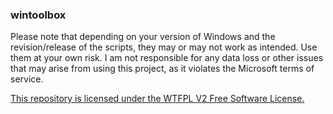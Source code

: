 ### wintoolbox

Please note that depending on your version of Windows and the revision/release of the scripts, they may or may not work as intended. Use them at your own risk. I am not responsible for any data loss or other issues that may arise from using this project, as it violates the Microsoft terms of service. 

[This repository is licensed under the WTFPL V2 Free Software License.](LICENSE.md)
